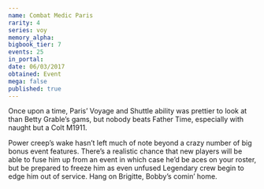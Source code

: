 ```yaml
---
name: Combat Medic Paris
rarity: 4
series: voy
memory_alpha:
bigbook_tier: 7
events: 25
in_portal:
date: 06/03/2017
obtained: Event
mega: false
published: true
---
```


Once upon a time, Paris’ Voyage and Shuttle ability was prettier to look at than Betty Grable’s gams, but nobody beats Father Time, especially with naught but a Colt M1911.

Power creep’s wake hasn’t left much of note beyond a crazy number of big bonus event features. There’s a realistic chance that new players will be able to fuse him up from an event in which case he’d be aces on your roster, but be prepared to freeze him as even unfused Legendary crew begin to edge him out of service. Hang on Brigitte, Bobby’s comin’ home.
